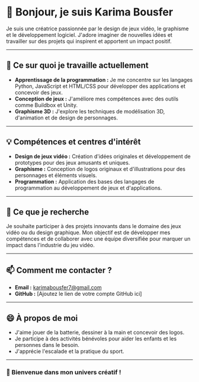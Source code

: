# 👋 Bonjour, je suis Karima Bousfer  

Je suis une créatrice passionnée par le design de jeux vidéo, le graphisme et le développement logiciel. J'adore imaginer de nouvelles idées et travailler sur des projets qui inspirent et apportent un impact positif.  

---

## 🌱 Ce sur quoi je travaille actuellement  
- **Apprentissage de la programmation :** Je me concentre sur les langages Python, JavaScript et HTML/CSS pour développer des applications et concevoir des jeux.  
- **Conception de jeux :** J'améliore mes compétences avec des outils comme Buildbox et Unity.  
- **Graphisme 3D :** J'explore les techniques de modélisation 3D, d'animation et de design de personnages.  

---

## 💡 Compétences et centres d'intérêt  
- **Design de jeux vidéo :** Création d'idées originales et développement de prototypes pour des jeux amusants et uniques.  
- **Graphisme :** Conception de logos originaux et d'illustrations pour des personnages et éléments visuels.  
- **Programmation :** Application des bases des langages de programmation au développement de jeux et d'applications.  

---

## 💞️ Ce que je recherche  
Je souhaite participer à des projets innovants dans le domaine des jeux vidéo ou du design graphique. Mon objectif est de développer mes compétences et de collaborer avec une équipe diversifiée pour marquer un impact dans l'industrie du jeu vidéo.  

---

## 📫 Comment me contacter ?  
- **Email :** karimabousfer7@gmail.com 
- **GitHub :** [Ajoutez le lien de votre compte GitHub ici]  

---

## 😄 À propos de moi  
- J'aime jouer de la batterie, dessiner à la main et concevoir des logos.  
- Je participe à des activités bénévoles pour aider les enfants et les personnes dans le besoin.  
- J'apprécie l'escalade et la pratique du sport.  

---

### 🚀 Bienvenue dans mon univers créatif !
